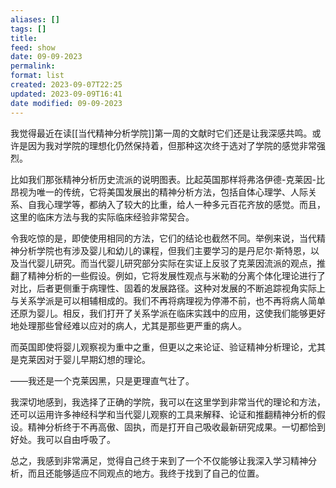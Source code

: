 ```yaml
---
aliases: []
tags: []
title: 
feed: show
date: 09-09-2023
permalink: 
format: list
created: 2023-09-07T22:25
updated: 2023-09-09T16:41
date modified: 09-09-2023
---
```

我觉得最近在读[[当代精神分析学院]]第一周的文献时它们还是让我深感共鸣。或许是因为我对学院的理想化仍然保持着，但那种这次终于选对了学院的感觉非常强烈。

比如我们那张精神分析历史流派的说明图表。比起英国那样将弗洛伊德-克莱因-比昂视为唯一的传统，它将美国发展出的精神分析方法，包括自体心理学、人际关系、自我心理学等，都纳入了较大的比重，给人一种多元百花齐放的感觉。而且，这里的临床方法与我的实际临床经验非常契合。

令我吃惊的是，即使使用相同的方法，它们的结论也截然不同。举例来说，当代精神分析学院也有涉及婴儿和幼儿的课程，但我们主要学习的是丹尼尔·斯特恩，以及当代婴儿研究。而当代婴儿研究部分实际在实证上反驳了克莱因流派的观点，推翻了精神分析的一些假设。例如，它将发展性观点与米勒的分离个体化理论进行了对比，后者更侧重于病理性、固着的发展路径。这种对发展的不断追踪视角实际上与关系学派是可以相辅相成的。我们不再将病理视为停滞不前，也不再将病人简单还原为婴儿。相反，我们打开了关系学派在临床实践中的应用，这使我们能够更好地处理那些曾经难以应对的病人，尤其是那些更严重的病人。

而英国即使将婴儿观察视为重中之重，但更以之来论证、验证精神分析理论，尤其是克莱因对于婴儿早期幻想的理论。

——我还是一个克莱因黑，只是更理直气壮了。

我深切地感到，我选择了正确的学院，我可以在这里学到非常当代的理论和方法，还可以运用许多神经科学和当代婴儿观察的工具来解释、论证和推翻精神分析的假设。精神分析终于不再高傲、固执，而是打开自己吸收最新研究成果。一切都恰到好处。我可以自由呼吸了。

总之，我感到非常满足，觉得自己终于来到了一个不仅能够让我深入学习精神分析，而且还能够适应不同观点的地方。我终于找到了自己的位置。